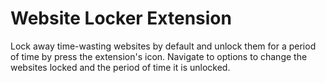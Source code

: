# Website Locker Extension
Lock away time-wasting websites by default and  unlock them for a period of time by press the extension's icon. Navigate to options to change the websites locked and the period of time it is unlocked.
